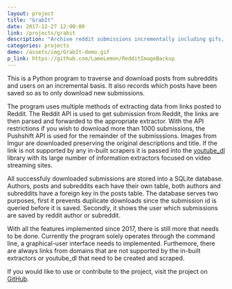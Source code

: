 ```yaml
---
layout: project
title: "GrabIt"
date: 2017-12-27 12:00:00
link: /projects/grabit
description: "Archive reddit submissions incrementally including gifs, images, videos and text "
categories: projects
demo: /assets/img/GrabIt-demo.gif
p_link: https://github.com/LameLemon/RedditImageBackup
---
```


This is a Python program to traverse and download posts from subreddits and users on an incremental basis. It also records which posts have been saved so as to only download new submissions.

The program uses multiple methods of extracting data from links posted to Reddit. The Reddit API is used to get submission from Reddit, the links are then parsed and forwarded to the appropriate extractor. With the API restrictions if you wish to download more than 1000 submissions, the Pushshift API is used for the remainder of the submisssions. Images from Imgur are downloaded preserving the original descriptions and title. If the link is not supported by any in-built scrapers it is passed into the [youtube_dl](https://github.com/ytdl-org/youtube-dl) library with its large number of information extractors focused on video streaming sites.

All successfuly downloaded submissions are stored into a SQLite database. Authors, posts and subreddits each have their own table, both authors and subreddits have a foreign key in the posts table. The database serves two purposes, first it prevents duplicate downloads since the submission id is queried before it is saved. Secondly, it shows the user which submissions are saved by reddit author or subreddit.

With all the features implemented since 2017, there is still more that needs to be done. Currently the program solely operates through the command line, a graphical-user interface needs to implemented. Furthemore, there are always links from domains that are not supported by the in-built extractors or youtube_dl that need to be created and scraped. 

If you would like to use or contribute to the project, visit the project on [GitHub](https://github.com/LameLemon/RedditImageBackup).
